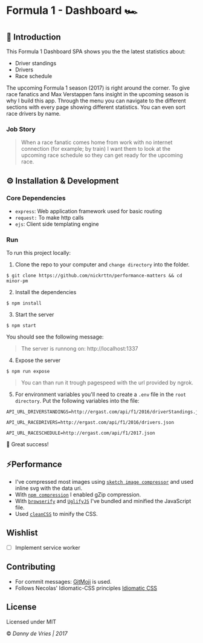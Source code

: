 # Formula 1 - Dashboard 🏎

## 📖 Introduction
This Formula 1 Dashboard SPA shows you the the latest statistics about:

* Driver standings
* Drivers
* Race schedule

The upcoming Formula 1 season (2017) is right around the corner. To give race fanatics and Max Verstappen fans insight in the upcoming season is why I build this app. Through the menu you can navigate to the different sections with every page showing different statistics. You can even sort race drivers by name.


### Job Story

> When a race fanatic comes home from work with no internet connection (for example; by train) I want them to look at the upcoming race schedule so they can get ready for the upcoming race.

## ⚙ Installation & Development

### Core Dependencies
* `express`: Web application framework used for basic routing
* `request:` To make http calls
* `ejs`: Client side templating engine


### Run

To run this project locally:

1. Clone the repo to your computer and `change directory` into the folder.  
```
$ git clone https://github.com/nickrttn/performance-matters && cd minor-pm
```

2. Install the dependencies
```
$ npm install
```

3. Start the server
```
$ npm start
```
You should see the following message:
> The server is runnong on: http://localhost:1337

4. Expose the server
```
$ npm run expose
```
> You can than run it trough pagespeed with the url provided by ngrok.

5. For environment variables you'll need to create a `.env` file in the `root directory`. Put the following variables into the file:

```
API_URL_DRIVERSTANDINGS=http://ergast.com/api/f1/2016/driverStandings.json

API_URL_RACEDRIVERS=http://ergast.com/api/f1/2016/drivers.json

API_URL_RACESCHEDULE=http://ergast.com/api/f1/2017.json
```

:tada: Great success!

## ⚡️Performance
* I've compressed most images using [`sketch image compressor`](https://github.com/BohemianCoding/sketch-image-compressor) and used inline svg with the data uri.
* With [`npm compression`](https://www.npmjs.com/package/compression) I enabled gZip compression.
* With [`browserify`](http://browserify.org/) and [`UglifyJS`](https://github.com/mishoo/UglifyJS) I've bundled and minified the JavaScript file.
* Used [`cleanCSS`](https://github.com/jakubpawlowicz/clean-css) to minify the CSS.

## Wishlist
* [ ] Implement service worker

## Contributing
* For commit messages: [GitMoji]() is used.
* Follows Necolas' Idiomatic-CSS principles [Idiomatic CSS](https://github.com/necolas/idiomatic-css)

## License

Licensed under MIT

© *Danny de Vries | 2017*
